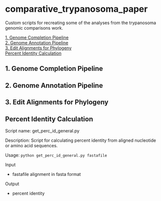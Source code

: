 # comparative_trypanosoma_paper
Custom scripts for recreating some of the analyses from the trypanosoma genomic comparisons work.

[1. Genome Completion Pipeline](#1.-genome-completion-pipeline)  
[2. Genome Annotation Pipeline](#2.-genome-annotation-pipeline)  
[3. Edit Alignments for Phylogeny](#3.-edit-alignments-for-phylogeny)  
[Percent Identity Calculation](#percent-identity-calculation)  

## 1. Genome Completion Pipeline ##
## 2. Genome Annotation Pipeline ##
## 3. Edit Alignments for Phylogeny ##

## Percent Identity Calculation

Script name: get_perc_id_general.py

Description: Script for calculating percent identity from aligned nucleotide or amino acid sequences.

Usage: `python get_perc_id_general.py fastafile`

Input  
- fastafile alignment in fasta format

Output  
- percent identity


